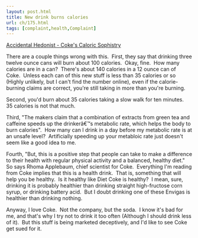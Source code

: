 ```yaml
---
layout: post.html
title: New drink burns calories
url: ch/175.html
tags: [complaint,health,Complaint]
---
```

[Accidental Hedonist - Coke's Caloric Sophistry](http://www.accidentalhedonist.com/index.php/2006/10/13/coke_s_caloric_sophistry)

There are a couple things wrong with this.  First, they say that drinking three twelve ounce cans will burn about 100 calories.  Okay, fine.  How many calories are in a can?  There's about 140 calories in a 12 ounce can of Coke.  Unless each can of this new stuff is less than 35 calories or so (Highly unlikely, but I can't find the number online), even if the calorie-burning claims are correct, you're still taking in more than you're burning.

Second, you'd burn about 35 calories taking a slow walk for ten minutes.  35 calories is not that much.

Third, "The makers claim that a combination of extracts from green tea and caffeine speeds up the drinkerâ€™s metabolic rate, which helps the body to burn calories".  How many can I drink in a day before my metabolic rate is at an unsafe level?  Artificially speeding up your metabloic rate just doesn't seem like a good idea to me.

Fourth, "But, this is a positive step that people can take to make a difference to their health with regular physical activity and a balanced, healthy diet."  So says Rhoma Applebaum, chief scientist for Coke.  Everything I'm reading from Coke implies that this is a health drink.  That is, something that will help you be healthy.  Is it healthy like Diet Coke is healthy?  I mean, sure, drinking it is probably healthier than drinking straight high-fructose corn syrup, or drinking battery acid.  But I doubt drinking one of these Envigas is healthier than drinking nothing.

Anyway, I love Coke.  Not the company, but the soda.  I know it's bad for me, and that's why I try not to drink it too often (Although I should drink less of it).  But this stuff is being marketed deceptively, and I'd like to see Coke get sued for it.
